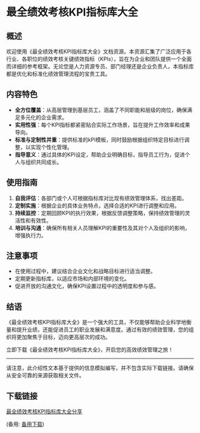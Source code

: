 # 最全绩效考核KPI指标库大全

## 概述

欢迎使用《最全绩效考核KPI指标库大全》文档资源。本资源汇集了广泛应用于各行业、各职位的绩效考核关键绩效指标（KPIs），旨在为企业和团队提供一个全面而详细的参考框架。无论您是人力资源专员、部门经理还是企业负责人，本指标库都是优化和标准化绩效管理流程的宝贵工具。

## 内容特色

- **全方位覆盖**：从高层管理到基层员工，涵盖了不同职能和层级的岗位，确保满足多元化的企业需求。
- **实用性强**：每个KPI指标都紧密贴合实际工作场景，旨在提升工作效率和成果导向。
- **标准与定制性并重**：提供标准的kPI模板，同时鼓励根据组织特定目标进行调整，以实现个性化管理。
- **指导意义**：通过具体的KPI设定，帮助企业明确目标，指导员工行为，促进个人与组织共同成长。

## 使用指南

1. **自我评估**：各部门或个人可根据指标库对比现有绩效管理体系，找出差距。
2. **定制实施**：根据企业的具体业务特点，选择合适的KPI进行调整和应用。
3. **持续监控**：定期回顾KPI的执行效果，根据反馈调整策略，保持绩效管理的灵活性和有效性。
4. **培训与沟通**：确保所有相关人员理解KPI的重要性及其对个人及组织的影响，增强执行力。

## 注意事项

- 在使用过程中，建议结合企业文化和战略目标进行适当调整。
- 定期更新指标库，以适应市场和内部环境的变化。
- 促进开放的沟通文化，确保KPI设置过程中的透明度和参与感。

## 结语

《最全绩效考核KPI指标库大全》是一个强大的工具，不仅能够帮助企业科学地衡量和提升业绩，还能促进员工的职业发展和满意度。通过有效的绩效管理，您的组织将更加聚焦于目标，迈向更高层次的成功。

立即下载《最全绩效考核KPI指标库大全》，开启您的高效绩效管理之旅！

---

请注意，此介绍性文本基于提供的信息模拟编写，并不包含实际下载链接。请确保从安全可靠的来源获取相关文件。

## 下载链接
[最全绩效考核KPI指标库大全分享](https://pan.quark.cn/s/744c37f63768) 

(备用: [备用下载](https://pan.baidu.com/s/1p_PgaX10VGle7OE2HT4o6Q?pwd=nhsj))
